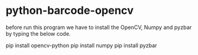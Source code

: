 # python-barcode-opencv

before run this program we have to install the OpenCV, Numpy and pyzbar by typing the below code.

pip install opencv-python
pip install numpy
pip install pyzbar
